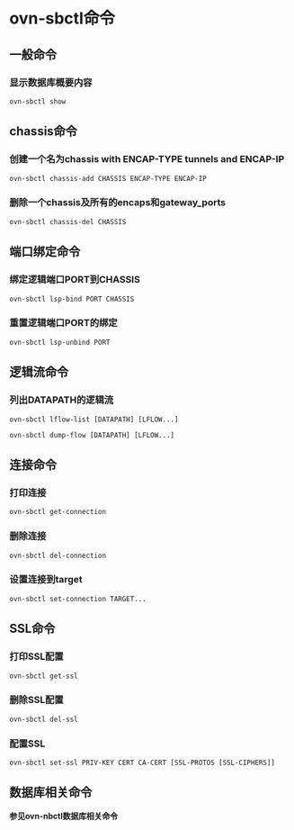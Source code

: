 ovn-sbctl命令
===
## 一般命令
### 显示数据库概要内容
```shell
ovn-sbctl show
```

## chassis命令
### 创建一个名为chassis with ENCAP-TYPE tunnels and ENCAP-IP
```shell
ovn-sbctl chassis-add CHASSIS ENCAP-TYPE ENCAP-IP
```

### 删除一个chassis及所有的encaps和gateway_ports
```shell
ovn-sbctl chassis-del CHASSIS
```

## 端口绑定命令
### 绑定逻辑端口PORT到CHASSIS
```shell
ovn-sbctl lsp-bind PORT CHASSIS
```

### 重置逻辑端口PORT的绑定
```shell
ovn-sbctl lsp-unbind PORT
```

## 逻辑流命令
### 列出DATAPATH的逻辑流
```shell
ovn-sbctl lflow-list [DATAPATH] [LFLOW...]
```

```shell
ovn-sbctl dump-flow [DATAPATH] [LFLOW...]
```

## 连接命令
### 打印连接
```shell
ovn-sbctl get-connection
```

### 删除连接
```shell
ovn-sbctl del-connection
```

### 设置连接到target
```shell
ovn-sbctl set-connection TARGET...
```

## SSL命令
### 打印SSL配置
```shell
ovn-sbctl get-ssl
```

### 删除SSL配置
```shell
ovn-sbctl del-ssl
```

### 配置SSL
```shell
ovn-sbctl set-ssl PRIV-KEY CERT CA-CERT [SSL-PROTOS [SSL-CIPHERS]]
```

## 数据库相关命令
**参见ovn-nbctl数据库相关命令**